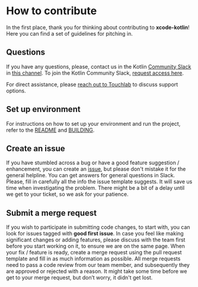 # How to contribute

In the first place, thank you for thinking about contributing to **xcode-kotlin**!
Here you can find a set of guidelines for pitching in.

## Questions

If you have any questions, please, contact us in the Kotlin [Community Slack](https://kotlinlang.slack.com/) in 
[this channel](https://kotlinlang.slack.com/archives/CTJB58X7X). To join the Kotlin Community Slack, 
[request access here](http://slack.kotlinlang.org/).

For direct assistance, please [reach out to Touchlab](https://touchlab.co/contact-us/) to discuss support options.

## Set up environment

For instructions on how to set up your environment and run the project, refer to the 
[README](https://github.com/touchlab/xcode-kotlin/blob/main/README.md) and 
[BUILDING](https://github.com/touchlab/xcode-kotlin/blob/main/BUILDING.md).

## Create an issue

If you have stumbled across a bug or have a good feature suggestion / enhancement, you can create an 
[issue](https://github.com/touchlab/xcode-kotlin/issues), but please don't mistake it for the general helpline. You can 
get answers for general questions in Slack. Please, fill in carefully all the info the issue template suggests. It will 
save us time when investigating the problem. There might be a bit of a delay until we get to your ticket, so we ask for 
your patience.

## Submit a merge request

If you wish to participate in submitting code changes, to start with, you can look for issues tagged with **good first 
issue**. In case you feel like making significant changes or adding features, please discuss with the team first before 
you start working on it, to ensure we are on the same page. When your fix / feature is ready, create a merge request 
using the pull request template and fill in as much information as possible. All merge requests need to pass a code 
review from our team member, and subsequently they are approved or rejected with a reason. It might take some time 
before we get to your merge request, but don’t worry, it didn't get lost.
